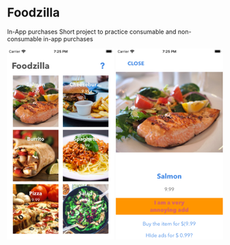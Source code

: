 # Foodzilla
In-App purchases
Short project to practice consumable and non-consumable in-app purchases

<img src="images/Simulator Screen Shot - iPhone SE (2nd generation) - 2020-07-31 at 19.25.23.png" width="250">
<img src="images/Simulator Screen Shot - iPhone SE (2nd generation) - 2020-07-31 at 19.25.25.png" width="250">
